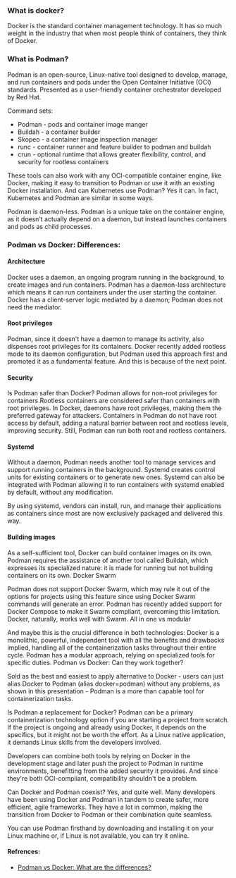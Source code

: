 <!-- Space: RD -->
<!-- Title: PodMan vs Docker -->

### What is docker?
Docker is the standard container management technology. It has so much weight in the industry that when most people think of containers, they think of Docker.
### What is Podman?
Podman is an open-source, Linux-native tool designed to develop, manage, and run containers and pods under the Open Container Initiative (OCI) standards. Presented as a user-friendly container orchestrator developed by Red Hat.

Command sets:
- Podman - pods and container image manger
- Buildah - a container builder
- Skopeo - a container image inspection manager
- runc - container runner and feature builder to podman and buildah
- crun - optional runtime that allows greater flexibility, control, and security for rootless containers

These tools can also work with any OCI-compatible container engine, like Docker, making it easy to transition to Podman or use it with an existing Docker installation. And can Kubernetes use Podman? Yes it can. In fact, Kubernetes and Podman are similar in some ways.

Podman is daemon-less. Podman is a unique take on the container engine, as it doesn’t actually depend on a daemon, but instead launches containers and pods as child processes.

### Podman vs Docker: Differences:
#### Architecture
Docker uses a daemon, an ongoing program running in the background, to create images and run containers. Podman has a daemon-less architecture which means it can run containers under the user starting the container. Docker has a client-server logic mediated by a daemon; Podman does not need the mediator.
#### Root privileges
Podman, since it doesn't have a daemon to manage its activity, also dispenses root privileges for its containers. Docker recently added rootless mode to its daemon configuration, but Podman used this approach first and promoted it as a fundamental feature. And this is because of the next point.
#### Security
Is Podman safer than Docker? Podman allows for non-root privileges for containers.Rootless containers are considered safer than containers with root privileges. In Docker, daemons have root privileges, making them the preferred gateway for attackers. Containers in Podman do not have root access by default, adding a natural barrier between root and rootless levels, improving security. Still, Podman can run both root and rootless containers.
#### Systemd
Without a daemon, Podman needs another tool to manage services and support running containers in the background. Systemd creates control units for existing containers or to generate new ones. Systemd can also be integrated with Podman allowing it to run containers with systemd enabled by default, without any modification.

By using systemd, vendors can install, run, and manage their applications as containers since most are now exclusively packaged and delivered this way.
#### Building images

As a self-sufficient tool, Docker can build container images on its own. Podman requires the assistance of another tool called Buildah, which expresses its specialized nature: it is made for running but not building containers on its own.
Docker Swarm

Podman does not support Docker Swarm, which may rule it out of the options for projects using this feature since using Docker Swarm commands will generate an error. Podman has recently added support for Docker Compose to make it Swarm compliant, overcoming this limitation. Docker, naturally, works well with Swarm.
All in one vs modular

And maybe this is the crucial difference in both technologies: Docker is a monolithic, powerful, independent tool with all the benefits and drawbacks implied, handling all of the containerization tasks throughout their entire cycle. Podman has a modular approach, relying on specialized tools for specific duties.
Podman vs Docker: Can they work together?

Sold as the best and easiest to apply alternative to Docker - users can just alias Docker to Podman (alias docker=podman) without any problems, as shown in this presentation - Podman is a more than capable tool for containerization tasks.

Is Podman a replacement for Docker?
Podman can be a primary containerization technology option if you are starting a project from scratch. If the project is ongoing and already using Docker, it depends on the specifics, but it might not be worth the effort. As a Linux native application, it demands Linux skills from the developers involved.

Developers can combine both tools by relying on Docker in the development stage and later push the project to Podman in runtime environments, benefitting from the added security it provides. And since they're both OCI-compliant, compatibility shouldn't be a problem.

Can Docker and Podman coexist? Yes, and quite well. Many developers have been using Docker and Podman in tandem to create safer, more efficient, agile frameworks. They have a lot in common, making the transition from Docker to Podman or their combination quite seamless.

You can use Podman firsthand by downloading and installing it on your Linux machine or, if Linux is not available, you can try it online.

#### Refrences:
- [Podman vs Docker: What are the differences?](https://www.imaginarycloud.com/blog/podman-vs-docker/)
